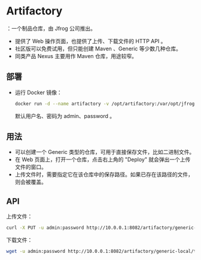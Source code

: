 # Artifactory

：一个制品仓库，由 Jfrog 公司推出。
- 提供了 Web 操作页面，也提供了上传、下载文件的 HTTP API 。
- 社区版可以免费试用，但只能创建 Maven 、Generic 等少数几种仓库。
- 同类产品 Nexus 主要用作 Maven 仓库，用途较窄。

## 部署

- 运行 Docker 镜像：
  ```sh
  docker run -d --name artifactory -v /opt/artifactory:/var/opt/jfrog/artifactory -p 8082:8082 docker.bintray.io/jfrog/artifactory-oss
  ```
  默认用户名、密码为 admin、password 。

## 用法

- 可以创建一个 Generic 类型的仓库，可用于直接保存文件，比如二进制文件。
- 在 Web 页面上，打开一个仓库，点击右上角的 "Deploy" 就会弹出一个上传文件的窗口。
- 上传文件时，需要指定它在该仓库中的保存路径。如果已存在该路径的文件，则会被覆盖。

## API

上传文件：
```sh
curl -X PUT -u admin:password http://10.0.0.1:8082/artifactory/generic-local/test/1.zip -T 1.zip
```

下载文件：
```sh
wget -u admin:password http://10.0.0.1:8082/artifactory/generic-local/test/1.zip
```
